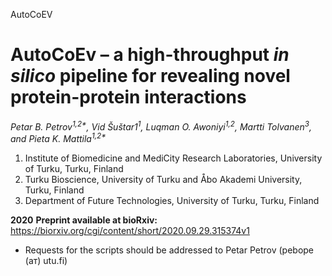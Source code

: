 AutoCoEV

# AutoCoEv – a high-throughput _in silico_ pipeline for revealing novel protein-protein interactions

_Petar B. Petrov<sup>1,2*</sup>, Vid Šuštar1<sup>1</sup>, Luqman O. Awoniyi<sup>1,2</sup>, Martti Tolvanen<sup>3</sup>, and Pieta K. Mattila<sup>1,2*</sup>_

1. Institute of Biomedicine and MediCity Research Laboratories, University of Turku, Turku, Finland
2. Turku Bioscience, University of Turku and Åbo Akademi University, Turku, Finland
3. Department of Future Technologies, University of Turku, Turku, Finland

**2020**
**Preprint available at bioRxiv:**
https://biorxiv.org/cgi/content/short/2020.09.29.315374v1

* Requests for the scripts should be addressed to Petar Petrov (pebope (ат) utu.fi)
